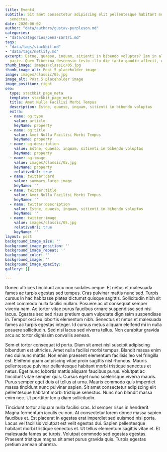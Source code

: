 ```yaml
---
title: Event4
subtitle: Sit amet consectetur adipiscing elit pellentesque habitant morbi tristique
  senectus.
date: 2020-06-02
author: "data/authors/gustav-purpleson.md"
categories:
- "data/categories/pena-santri.md"
tags:
- "data/tags/stackbit.md"
- "data/tags/netlify.md"
excerpt: Estne, quaeso, inquam, sitienti in bibendo voluptas? Iam in altera philosophiae
  parte. Quem Tiberina descensio festo illo die tanto gaudio affecit, quanto.
thumb_image: images/classic/05.jpg
thumb_image_alt: Post 5 placeholder image
image: images/classic/05.jpg
image_alt: Post 5 placeholder image
image_position: right
seo:
  type: stackbit_page_meta
  template: stackbit_page_meta
  title: Amet Nulla Facilisi Morbi Tempus
  description: Estne, quaeso, inquam, sitienti in bibendo voluptas
  extra:
  - name: og:type
    value: article
    keyName: property
  - name: og:title
    value: Amet Nulla Facilisi Morbi Tempus
    keyName: property
  - name: og:description
    value: Estne, quaeso, inquam, sitienti in bibendo voluptas
    keyName: property
  - name: og:image
    value: images/classic/05.jpg
    keyName: property
    relativeUrl: true
  - name: twitter:card
    value: summary_large_image
    keyName: ''
  - name: twitter:title
    value: Amet Nulla Facilisi Morbi Tempus
    keyName: ''
  - name: twitter:description
    value: Estne, quaeso, inquam, sitienti in bibendo voluptas
    keyName: ''
  - name: twitter:image
    value: images/classic/05.jpg
    relativeUrl: true
    keyName: ''
layout: post
background_image_size: ''
background_image_position: ''
background_image_repeat: ''
background_color: ''
background_image: ''
background_image_opacity: 
gallery: []

---
```

Donec ultrices tincidunt arcu non sodales neque. Et netus et malesuada fames ac turpis egestas sed tempus. Cras pulvinar mattis nunc sed. Turpis cursus in hac habitasse platea dictumst quisque sagittis. Sollicitudin nibh sit amet commodo nulla facilisi nullam. Posuere ac ut consequat semper viverra nam. Ac tortor vitae purus faucibus ornare suspendisse sed nisi lacus. Egestas sed sed risus pretium quam vulputate dignissim suspendisse in. Tempor orci eu lobortis elementum nibh. Senectus et netus et malesuada fames ac turpis egestas integer. Id cursus metus aliquam eleifend mi in nulla posuere sollicitudin. Sed nisi lacus sed viverra tellus. Non curabitur gravida arcu ac tortor dignissim convallis aenean.

Sem et tortor consequat id porta. Diam sit amet nisl suscipit adipiscing bibendum est ultricies. Amet nulla facilisi morbi tempus. Blandit massa enim nec dui nunc mattis. Non enim praesent elementum facilisis leo vel fringilla est. Eleifend quam adipiscing vitae proin sagittis nisl rhoncus. Mauris pellentesque pulvinar pellentesque habitant morbi tristique senectus et netus. Eget nunc lobortis mattis aliquam faucibus purus. Volutpat ac tincidunt vitae semper quis. Cursus eget nunc scelerisque viverra mauris. Purus semper eget duis at tellus at urna. Mauris commodo quis imperdiet massa tincidunt nunc pulvinar sapien. Sit amet consectetur adipiscing elit pellentesque habitant morbi tristique senectus. Nunc non blandit massa enim nec. Ut porttitor leo a diam sollicitudin.

Tincidunt tortor aliquam nulla facilisi cras. Id semper risus in hendrerit. Magna fermentum iaculis eu non. At consectetur lorem donec massa sapien faucibus et. Est placerat in egestas erat imperdiet sed euismod nisi porta. Lacus vel facilisis volutpat est velit egestas dui. Sapien pellentesque habitant morbi tristique senectus et. Ut tellus elementum sagittis vitae et. Et malesuada fames ac turpis. Volutpat commodo sed egestas egestas. Praesent tristique magna sit amet purus gravida quis. Turpis egestas pretium aenean pharetra.